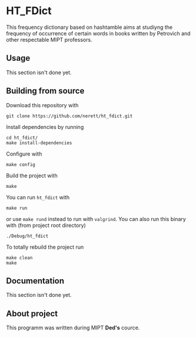 # HT_FDict
This frequency dictionary based on hashtamble aims at studiyng the frequency of occurrence of certain words in books written by Petrovich and other respectable MIPT professors.

## Usage
This section isn't done yet.

## Building from source
Download this repository with

```
git clone https://github.com/nerett/ht_fdict.git
```

Install dependencies by running

```
cd ht_fdict/
make install-dependencies
```

Configure with

```
make config
```

Build the project with

```
make
```

You can run `ht_fdict` with

```
make run
```

or use `make rund` instead to run with `valgrind`.
You can also run this binary with (from project root directory)

```
./Debug/ht_fdict
```

To totally rebuild the project run

```
make clean
make
```

## Documentation
This section isn't done yet.

## About project
This programm was written during MIPT **Ded's** cource.
